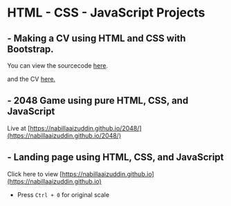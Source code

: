 # HTML - CSS - JavaScript Projects

## - Making a CV using HTML and CSS with Bootstrap.

  You can view the sourcecode [here](https://github.com/NabillaAizuddin/HTML-CSS-Projects/blob/e64c7268189f5b6b765fe2fa12b562a6067587e1/cv-with-bootstrap.html).

  and the CV [here.](https://nabillaaizuddin.github.io/HTML-CSS-Projects/cv-with-bootstrap.html)
  
## - 2048 Game using pure HTML, CSS, and JavaScript

  Live at [https://nabillaaizuddin.github.io/2048/](https://nabillaaizuddin.github.io/2048/)

## - Landing page using HTML, CSS, and JavaScript

  Click here to view [https://nabillaaizuddin.github.io](https://nabillaaizuddin.github.io)
  - Press ```Ctrl + 0``` for original scale 
